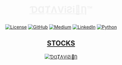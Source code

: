 #  <p align=center><font color=#F0F0F0 font-family=Georgia><ins>ƊⱭȾɅViƧi&#x1F9FF;Ƞ</ins>&trade;</font></p>

<div align=center>

[![License    ](https://img.shields.io/badge/Apache--2.0-D22128?style=flat&logo=apache&logoColor=CB2138&label=License&labelColor=6D6E71)](https://www.apache.org/licenses/LICENSE-2.0)
[![GitHub     ](https://img.shields.io/badge/GitHub-000000?logo=github&logoColor=FFFFFF)](https://github.com/kauefs/)
[![Medium     ](https://img.shields.io/badge/Medium-000000?logo=medium&logoColor=FFFFFF)](https://medium.com/@kauefs)
[![LinkedIn   ](https://img.shields.io/badge/LinkedIn-2867B2?logo=linkedin&logoColor=FFFFFF)](https://www.linkedin.com/in/kauefs/)
[![Python     ](https://img.shields.io/badge/Python3-646464?logo=python&logoColor=FFDE57&labelColor=4584B6)](https://www.python.org/)

</div>

## <p align=center><a href=https://sto-cks.streamlit.app/>STOCKS</a></p>

<!--
<p align=center><a href=https://warming.streamlit.app/ target=_blank rel=noreferrer><img src=https://warming.streamlit.app/~/+/media/63351a361602eeb878003be9798a3db42d1e7de857786fab2300fe1a.png width=50%></a></p>
-->

<div align=center>

[![ƊⱭȾɅViƧi🧿Ƞ](https://img.shields.io/badge/ƊⱭȾɅViƧi&#x1F9FF;Ƞ&trade;-0065FF?style=plastic&label=&copy;2025&labelColor=0065FF)](https://datavision.one/)

</div>
